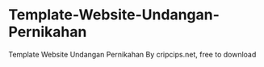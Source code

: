 # Template-Website-Undangan-Pernikahan
Template Website Undangan Pernikahan By cripcips.net, free to download
